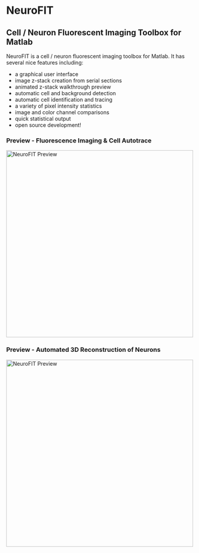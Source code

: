 # NeuroFIT

## Cell / Neuron Fluorescent Imaging Toolbox for Matlab

NeuroFIT is a cell / neuron fluorescent imaging toolbox for Matlab. It has several nice features including:
* a graphical user interface
* image z-stack creation from serial sections
* animated z-stack walkthrough preview
* automatic cell and background detection
* automatic cell identification and tracing
* a variety of pixel intensity statistics
* image and color channel comparisons
* quick statistical output
* open source development!

### Preview - Fluorescence Imaging & Cell Autotrace
<a href="http://youtu.be/dsMoBGa2rKA" target="_blank"><img src="http://camk2.com/pix/NeuroFIT.jpg" 
alt="NeuroFIT Preview" width="500"></a>

### Preview - Automated 3D Reconstruction of Neurons
<a href="http://youtu.be/Q5yNx742jKw" target="_blank"><img src="http://www.bradleymonk.com/File:NeuroN3D.png" 
alt="NeuroFIT Preview" width="500"></a>




